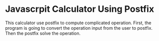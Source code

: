 # Javascrpit Calculator Using Postfix

This calculator use postfix to compute complicated operation. First, the program is going to convert
the operation input from the user to postfix. Then the postfix solve the operation.
